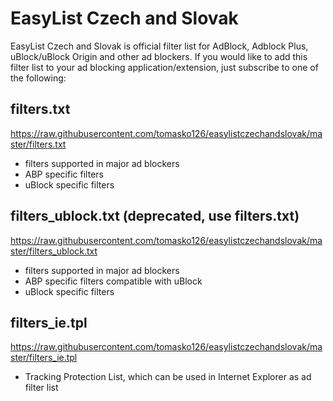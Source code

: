 EasyList Czech and Slovak
======================

EasyList Czech and Slovak is official filter list for AdBlock, Adblock Plus, uBlock/uBlock Origin and other ad blockers. If you would like to add this filter list to your ad blocking application/extension, just subscribe to one of the following:

## filters.txt
https://raw.githubusercontent.com/tomasko126/easylistczechandslovak/master/filters.txt
 - filters supported in major ad blockers
 - ABP specific filters
 - uBlock specific filters

## filters_ublock.txt (deprecated, use filters.txt)
https://raw.githubusercontent.com/tomasko126/easylistczechandslovak/master/filters_ublock.txt
 - filters supported in major ad blockers
 - ABP specific filters compatible with uBlock
 - uBlock specific filters

## filters_ie.tpl
https://raw.githubusercontent.com/tomasko126/easylistczechandslovak/master/filters_ie.tpl
 - Tracking Protection List, which can be used in Internet Explorer as ad filter list
